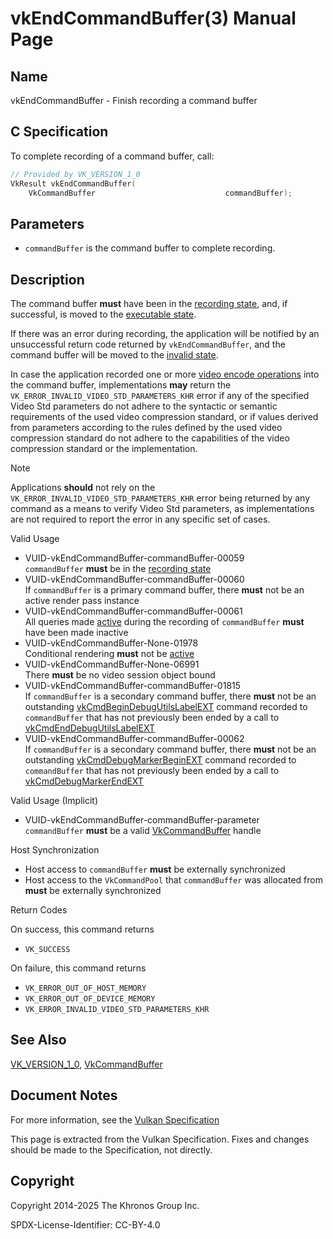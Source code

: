 # vkEndCommandBuffer(3) Manual Page

## Name

vkEndCommandBuffer - Finish recording a command buffer



## [](#_c_specification)C Specification

To complete recording of a command buffer, call:

```c++
// Provided by VK_VERSION_1_0
VkResult vkEndCommandBuffer(
    VkCommandBuffer                             commandBuffer);
```

## [](#_parameters)Parameters

- `commandBuffer` is the command buffer to complete recording.

## [](#_description)Description

The command buffer **must** have been in the [recording state](https://registry.khronos.org/vulkan/specs/latest/html/vkspec.html#commandbuffers-lifecycle), and, if successful, is moved to the [executable state](https://registry.khronos.org/vulkan/specs/latest/html/vkspec.html#commandbuffers-lifecycle).

If there was an error during recording, the application will be notified by an unsuccessful return code returned by `vkEndCommandBuffer`, and the command buffer will be moved to the [invalid state](https://registry.khronos.org/vulkan/specs/latest/html/vkspec.html#commandbuffers-lifecycle).

In case the application recorded one or more [video encode operations](https://registry.khronos.org/vulkan/specs/latest/html/vkspec.html#video-encode-operations) into the command buffer, implementations **may** return the `VK_ERROR_INVALID_VIDEO_STD_PARAMETERS_KHR` error if any of the specified Video Std parameters do not adhere to the syntactic or semantic requirements of the used video compression standard, or if values derived from parameters according to the rules defined by the used video compression standard do not adhere to the capabilities of the video compression standard or the implementation.

Note

Applications **should** not rely on the `VK_ERROR_INVALID_VIDEO_STD_PARAMETERS_KHR` error being returned by any command as a means to verify Video Std parameters, as implementations are not required to report the error in any specific set of cases.

Valid Usage

- [](#VUID-vkEndCommandBuffer-commandBuffer-00059)VUID-vkEndCommandBuffer-commandBuffer-00059  
  `commandBuffer` **must** be in the [recording state](https://registry.khronos.org/vulkan/specs/latest/html/vkspec.html#commandbuffers-lifecycle)
- [](#VUID-vkEndCommandBuffer-commandBuffer-00060)VUID-vkEndCommandBuffer-commandBuffer-00060  
  If `commandBuffer` is a primary command buffer, there **must** not be an active render pass instance
- [](#VUID-vkEndCommandBuffer-commandBuffer-00061)VUID-vkEndCommandBuffer-commandBuffer-00061  
  All queries made [active](https://registry.khronos.org/vulkan/specs/latest/html/vkspec.html#queries-operation-active) during the recording of `commandBuffer` **must** have been made inactive
- [](#VUID-vkEndCommandBuffer-None-01978)VUID-vkEndCommandBuffer-None-01978  
  Conditional rendering **must** not be [active](https://registry.khronos.org/vulkan/specs/latest/html/vkspec.html#active-conditional-rendering)
- [](#VUID-vkEndCommandBuffer-None-06991)VUID-vkEndCommandBuffer-None-06991  
  There **must** be no video session object bound
- [](#VUID-vkEndCommandBuffer-commandBuffer-01815)VUID-vkEndCommandBuffer-commandBuffer-01815  
  If `commandBuffer` is a secondary command buffer, there **must** not be an outstanding [vkCmdBeginDebugUtilsLabelEXT](https://registry.khronos.org/vulkan/specs/latest/man/html/vkCmdBeginDebugUtilsLabelEXT.html) command recorded to `commandBuffer` that has not previously been ended by a call to [vkCmdEndDebugUtilsLabelEXT](https://registry.khronos.org/vulkan/specs/latest/man/html/vkCmdEndDebugUtilsLabelEXT.html)
- [](#VUID-vkEndCommandBuffer-commandBuffer-00062)VUID-vkEndCommandBuffer-commandBuffer-00062  
  If `commandBuffer` is a secondary command buffer, there **must** not be an outstanding [vkCmdDebugMarkerBeginEXT](https://registry.khronos.org/vulkan/specs/latest/man/html/vkCmdDebugMarkerBeginEXT.html) command recorded to `commandBuffer` that has not previously been ended by a call to [vkCmdDebugMarkerEndEXT](https://registry.khronos.org/vulkan/specs/latest/man/html/vkCmdDebugMarkerEndEXT.html)

Valid Usage (Implicit)

- [](#VUID-vkEndCommandBuffer-commandBuffer-parameter)VUID-vkEndCommandBuffer-commandBuffer-parameter  
  `commandBuffer` **must** be a valid [VkCommandBuffer](https://registry.khronos.org/vulkan/specs/latest/man/html/VkCommandBuffer.html) handle

Host Synchronization

- Host access to `commandBuffer` **must** be externally synchronized
- Host access to the `VkCommandPool` that `commandBuffer` was allocated from **must** be externally synchronized

Return Codes

On success, this command returns

- `VK_SUCCESS`

On failure, this command returns

- `VK_ERROR_OUT_OF_HOST_MEMORY`
- `VK_ERROR_OUT_OF_DEVICE_MEMORY`
- `VK_ERROR_INVALID_VIDEO_STD_PARAMETERS_KHR`

## [](#_see_also)See Also

[VK\_VERSION\_1\_0](https://registry.khronos.org/vulkan/specs/latest/man/html/VK_VERSION_1_0.html), [VkCommandBuffer](https://registry.khronos.org/vulkan/specs/latest/man/html/VkCommandBuffer.html)

## [](#_document_notes)Document Notes

For more information, see the [Vulkan Specification](https://registry.khronos.org/vulkan/specs/latest/html/vkspec.html#vkEndCommandBuffer)

This page is extracted from the Vulkan Specification. Fixes and changes should be made to the Specification, not directly.

## [](#_copyright)Copyright

Copyright 2014-2025 The Khronos Group Inc.

SPDX-License-Identifier: CC-BY-4.0